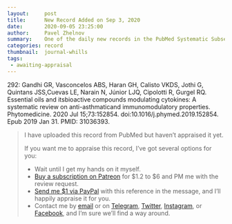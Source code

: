 ```yaml
---
layout:     post
title:      New Record Added on Sep 3, 2020
date:       2020-09-05 23:25:00
author:     Pavel Zhelnov
summary:    One of the daily new records in the PubMed Systematic Subset indexed by Sep 3, 2020.
categories: record
thumbnail:  journal-whills
tags:
 - awaiting-appraisal
---
```


292: Gandhi GR, Vasconcelos ABS, Haran GH, Calisto VKDS, Jothi G, Quintans JSS,Cuevas LE, Narain N, Júnior LJQ, Cipolotti R, Gurgel RQ. Essential oils and itsbioactive compounds modulating cytokines: A systematic review on anti-asthmaticand immunomodulatory properties. Phytomedicine. 2020 Jul 15;73:152854. doi:10.1016/j.phymed.2019.152854. Epub 2019 Jan 31. PMID: 31036393.


> I have uploaded this record from PubMed but haven’t appraised it yet.
>
> If you want me to appraise this record, I’ve got several options for you:
> * Wait until I get my hands on it myself.
> * [Buy a subscription on Patreon](https://patreon.com/zheln) for $1.2 to $6 and PM me with the review request.
> * [Send me $1 via PayPal](https://paypal.me/pjelnov) with this reference in the message, and I’ll happily appraise it for you.
> * Contact me by [email](mailto:pavel@zheln.com) or on [Telegram](https://t.me/drzhelnov), [Twitter](https://twitter.com/drzhelnov), [Instagram](https://instagram.com/igzheln), or [Facebook](https://facebook.com/drzhelnov), and I’m sure we’ll find a way around.
